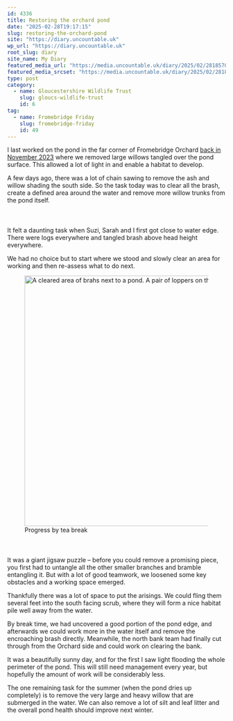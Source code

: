 ```yaml
---
id: 4336
title: Restoring the orchard pond
date: "2025-02-28T19:17:15"
slug: restoring-the-orchard-pond
site: "https://diary.uncountable.uk"
wp_url: "https://diary.uncountable.uk"
root_slug: diary
site_name: My Diary
featured_media_url: "https://media.uncountable.uk/diary/2025/02/28185705/IMG20250228133221.webp"
featured_media_srcset: "https://media.uncountable.uk/diary/2025/02/28185705/IMG20250228133221-300x169.webp 300w, https://media.uncountable.uk/diary/2025/02/28185705/IMG20250228133221-1024x576.webp 1024w, https://media.uncountable.uk/diary/2025/02/28185705/IMG20250228133221-150x150.webp 150w, https://media.uncountable.uk/diary/2025/02/28185705/IMG20250228133221-640x360.webp 640w, https://media.uncountable.uk/diary/2025/02/28185705/IMG20250228133221.webp 1763w"
type: post
category:
  - name: Gloucestershire Wildlife Trust
    slug: gloucs-wildlife-trust
    id: 6
tag:
  - name: Fromebridge Friday
    slug: fromebridge-friday
    id: 49
---
```



<p>I last worked on the pond in the far corner of Fromebridge Orchard <a href="https://diary.uncountable.uk/2023/11/creating-pond-life/" data-type="post" data-id="2591">back in November 2023</a> where we removed large willows tangled over the pond surface.  This allowed a lot of light in and enable a habitat to develop.</p>



<p>A few days ago, there was a lot of chain sawing to remove the ash and willow shading the south side.  So the task today was to clear all the brash, create a defined area around the water and remove more willow trunks from the pond itself.</p>


<style>.kb-row-layout-id4336_cb4b6b-45 > .kt-row-column-wrap{align-content:start;}:where(.kb-row-layout-id4336_cb4b6b-45 > .kt-row-column-wrap) > .wp-block-kadence-column{justify-content:start;}.kb-row-layout-id4336_cb4b6b-45 > .kt-row-column-wrap{column-gap:var(--global-kb-gap-md, 2rem);row-gap:var(--global-kb-gap-md, 2rem);padding-top:var(--global-kb-spacing-sm, 1.5rem);padding-bottom:var(--global-kb-spacing-sm, 1.5rem);grid-template-columns:repeat(2, minmax(0, 1fr));}.kb-row-layout-id4336_cb4b6b-45 > .kt-row-layout-overlay{opacity:0.30;}@media all and (max-width: 1024px){.kb-row-layout-id4336_cb4b6b-45 > .kt-row-column-wrap{grid-template-columns:repeat(2, minmax(0, 1fr));}}@media all and (max-width: 767px){.kb-row-layout-id4336_cb4b6b-45 > .kt-row-column-wrap{grid-template-columns:minmax(0, 1fr);}.kb-row-layout-id4336_cb4b6b-45 > .kt-row-column-wrap > .wp-block-kadence-column:nth-of-type(1){order:2;}.kb-row-layout-id4336_cb4b6b-45 > .kt-row-column-wrap > .wp-block-kadence-column:nth-of-type(2){order:1;}.kb-row-layout-id4336_cb4b6b-45 > .kt-row-column-wrap > .wp-block-kadence-column:nth-of-type(3){order:12;}.kb-row-layout-id4336_cb4b6b-45 > .kt-row-column-wrap > .wp-block-kadence-column:nth-of-type(4){order:11;}.kb-row-layout-id4336_cb4b6b-45 > .kt-row-column-wrap > .wp-block-kadence-column:nth-of-type(5){order:22;}.kb-row-layout-id4336_cb4b6b-45 > .kt-row-column-wrap > .wp-block-kadence-column:nth-of-type(6){order:21;}.kb-row-layout-id4336_cb4b6b-45 > .kt-row-column-wrap > .wp-block-kadence-column:nth-of-type(7){order:32;}.kb-row-layout-id4336_cb4b6b-45 > .kt-row-column-wrap > .wp-block-kadence-column:nth-of-type(8){order:31;}}</style><div class="kb-row-layout-wrap kb-row-layout-id4336_cb4b6b-45 alignnone wp-block-kadence-rowlayout"><div class="kt-row-column-wrap kt-has-2-columns kt-row-layout-equal kt-tab-layout-inherit kt-mobile-layout-row kt-row-valign-top">
<style>.kadence-column4336_f39fb6-cd > .kt-inside-inner-col,.kadence-column4336_f39fb6-cd > .kt-inside-inner-col:before{border-top-left-radius:0px;border-top-right-radius:0px;border-bottom-right-radius:0px;border-bottom-left-radius:0px;}.kadence-column4336_f39fb6-cd > .kt-inside-inner-col{column-gap:var(--global-kb-gap-sm, 1rem);}.kadence-column4336_f39fb6-cd > .kt-inside-inner-col{flex-direction:column;}.kadence-column4336_f39fb6-cd > .kt-inside-inner-col > .aligncenter{width:100%;}.kadence-column4336_f39fb6-cd > .kt-inside-inner-col:before{opacity:0.3;}.kadence-column4336_f39fb6-cd{position:relative;}@media all and (max-width: 1024px){.kadence-column4336_f39fb6-cd > .kt-inside-inner-col{flex-direction:column;justify-content:center;}}@media all and (max-width: 767px){.kadence-column4336_f39fb6-cd > .kt-inside-inner-col{flex-direction:column;justify-content:center;}}</style>
<div class="wp-block-kadence-column kadence-column4336_f39fb6-cd"><div class="kt-inside-inner-col">
<p>It felt a daunting task when Suzi, Sarah and I first got close to water edge.  There were logs everywhere and tangled brash above head height everywhere.</p>



<p>We had no choice but to start where we stood and slowly clear an area for working and then re-assess what to do next.</p>
</div></div>


<style>.kadence-column4336_74e46f-d1 > .kt-inside-inner-col,.kadence-column4336_74e46f-d1 > .kt-inside-inner-col:before{border-top-left-radius:0px;border-top-right-radius:0px;border-bottom-right-radius:0px;border-bottom-left-radius:0px;}.kadence-column4336_74e46f-d1 > .kt-inside-inner-col{column-gap:var(--global-kb-gap-sm, 1rem);}.kadence-column4336_74e46f-d1 > .kt-inside-inner-col{flex-direction:column;}.kadence-column4336_74e46f-d1 > .kt-inside-inner-col > .aligncenter{width:100%;}.kadence-column4336_74e46f-d1 > .kt-inside-inner-col:before{opacity:0.3;}.kadence-column4336_74e46f-d1{position:relative;}@media all and (max-width: 1024px){.kadence-column4336_74e46f-d1 > .kt-inside-inner-col{flex-direction:column;justify-content:center;}}@media all and (max-width: 767px){.kadence-column4336_74e46f-d1 > .kt-inside-inner-col{flex-direction:column;justify-content:center;}}</style>
<div class="wp-block-kadence-column kadence-column4336_74e46f-d1"><div class="kt-inside-inner-col">
<figure class="wp-block-image size-large"><img loading="lazy" decoding="async" width="1024" height="576" src="https://media.uncountable.uk/diary/2025/02/28185655/IMG20250228112819-1024x576.webp" alt="A cleared area of brahs next to a pond. A pair of loppers on the ground" class="wp-image-4337" srcset="https://media.uncountable.uk/diary/2025/02/28185655/IMG20250228112819-1024x576.webp 1024w, https://media.uncountable.uk/diary/2025/02/28185655/IMG20250228112819-300x169.webp 300w, https://media.uncountable.uk/diary/2025/02/28185655/IMG20250228112819-640x360.webp 640w, https://media.uncountable.uk/diary/2025/02/28185655/IMG20250228112819.webp 1763w" sizes="auto, (max-width: 1024px) 100vw, 1024px" /><figcaption class="wp-element-caption">Progress by tea break</figcaption></figure>
</div></div>

</div></div>


<p>It was a giant jigsaw puzzle &#8211; before you could remove a promising piece, you first had to untangle all the other smaller branches and bramble entangling it.  But with a lot of good teamwork, we loosened some key obstacles and a working space emerged.</p>



<p>Thankfully there was a lot of space to put the arisings.  We could fling them several feet into the south facing scrub, where they will form a nice habitat pile well away from the water.</p>



<p>By break time, we had uncovered a good portion of the pond edge, and afterwards we could work more in the water itself and remove the encroaching brash directly.  Meanwhile, the north bank team had finally cut through from the Orchard side and could work on clearing the bank.</p>



<p>It was a beautifully sunny day, and for the first I saw light flooding the whole perimeter of the pond.  This will still need management every year, but hopefully the amount of work will be considerably less.</p>



<p>The one remaining task for the summer (when the pond dries up completely) is to remove the very large and heavy willow that are submerged in the water.  We can also remove a lot of silt and leaf litter and the overall pond health should improve next winter.</p>
